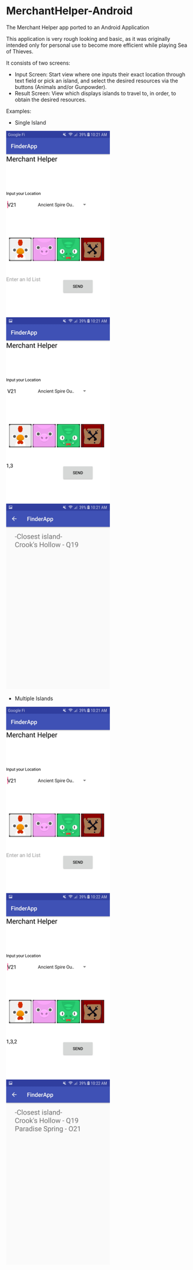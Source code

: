 # MerchantHelper-Android
The Merchant Helper app ported to an Android Application

This application is very rough looking and basic, as it was originally intended only for personal use to become more efficient while playing Sea of Thieves.

It consists of two screens:
- Input Screen: Start view where one inputs their exact location through text field or pick an island, and select the desired resources via the buttons (Animals and/or Gunpowder).
- Result Screen: View which displays islands to travel to, in order, to obtain the desired resources.

Examples:

- Single Island


<img src="./ShowcaseImages/1.jpg" height="500">
<img src="./ShowcaseImages/2.jpg" height="500">
<img src="./ShowcaseImages/3.jpg" height="500">

- Multiple Islands

<img src="./ShowcaseImages/1.jpg" height="500">
<img src="./ShowcaseImages/2-5.jpg" height="500">
<img src="./ShowcaseImages/3-5.jpg" height="500">